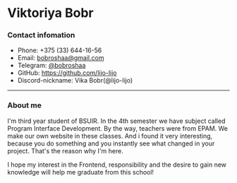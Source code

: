 # Viktoriya Bobr
### Contact infomation
* Phone: +375 (33) 644-16-56
* Email: bobroshaa@gmail.com
* Telegram:  [@bobroshaa](https://t.me/bobroshaa)
* GitHub: https://github.com/lijo-lijo
* Discord-nickname: Vika Bobr(@lijo-lijo)

***

### About me
I'm third year student of BSUIR. In the 4th semester we have subject called Program Interface Development. By the way, teachers were from EPAM. We make our own website in these classes. And i found it very interesting, because you do something and you instantly see what changed in your project. That's the reason why I'm here. 

I hope my interest in the Frontend, responsibility and the desire to gain new knowledge will help me graduate from this school!
